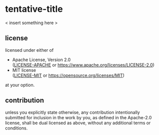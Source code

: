 # tentative-title

< insert something here >

 ## license

licensed under either of

-   Apache License, Version 2.0  
    ([LICENSE-APACHE](LICENSE-APACHE) or https://www.apache.org/licenses/LICENSE-2.0)
-   MIT license  
    ([LICENSE-MIT](LICENSE-MIT) or https://opensource.org/licenses/MIT)

at your option.

## contribution

unless you explicitly state otherwise, any contribution intentionally submitted
for inclusion in the work by you, as defined in the Apache-2.0 license, shall
be dual licensed as above, without any additional terms or conditions.
